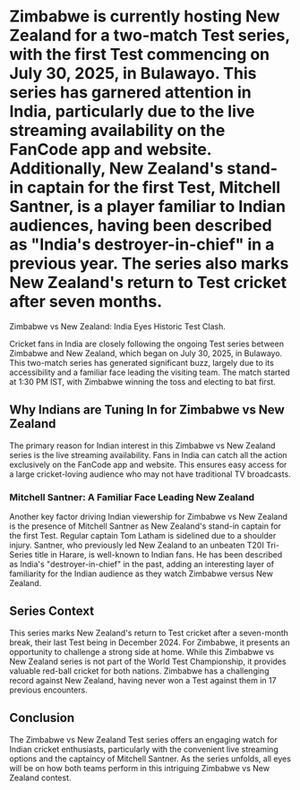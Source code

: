 # Zimbabwe is currently hosting New Zealand for a two-match Test series, with the first Test commencing on July 30, 2025, in Bulawayo. This series has garnered attention in India, particularly due to the live streaming availability on the FanCode app and website. Additionally, New Zealand's stand-in captain for the first Test, Mitchell Santner, is a player familiar to Indian audiences, having been described as "India's destroyer-in-chief" in a previous year. The series also marks New Zealand's return to Test cricket after seven months.

Zimbabwe vs New Zealand: India Eyes Historic Test Clash.

Cricket fans in India are closely following the ongoing Test series between Zimbabwe and New Zealand, which began on July 30, 2025, in Bulawayo. This two-match series has generated significant buzz, largely due to its accessibility and a familiar face leading the visiting team. The match started at 1:30 PM IST, with Zimbabwe winning the toss and electing to bat first.

## Why Indians are Tuning In for Zimbabwe vs New Zealand

The primary reason for Indian interest in this Zimbabwe vs New Zealand series is the live streaming availability. Fans in India can catch all the action exclusively on the FanCode app and website. This ensures easy access for a large cricket-loving audience who may not have traditional TV broadcasts.

### Mitchell Santner: A Familiar Face Leading New Zealand

Another key factor driving Indian viewership for Zimbabwe vs New Zealand is the presence of Mitchell Santner as New Zealand's stand-in captain for the first Test. Regular captain Tom Latham is sidelined due to a shoulder injury. Santner, who previously led New Zealand to an unbeaten T20I Tri-Series title in Harare, is well-known to Indian fans. He has been described as India's "destroyer-in-chief" in the past, adding an interesting layer of familiarity for the Indian audience as they watch Zimbabwe versus New Zealand.

## Series Context

This series marks New Zealand's return to Test cricket after a seven-month break, their last Test being in December 2024. For Zimbabwe, it presents an opportunity to challenge a strong side at home. While this Zimbabwe vs New Zealand series is not part of the World Test Championship, it provides valuable red-ball cricket for both nations. Zimbabwe has a challenging record against New Zealand, having never won a Test against them in 17 previous encounters.

## Conclusion

The Zimbabwe vs New Zealand Test series offers an engaging watch for Indian cricket enthusiasts, particularly with the convenient live streaming options and the captaincy of Mitchell Santner. As the series unfolds, all eyes will be on how both teams perform in this intriguing Zimbabwe vs New Zealand contest.
